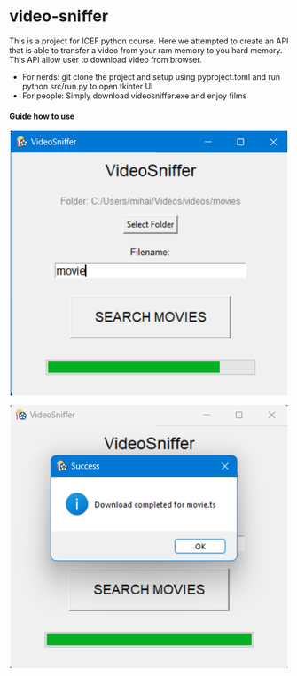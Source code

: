 # video-sniffer
This is a project for ICEF python course. Here we attempted to create an API that is able to transfer a video from your ram memory to you hard memory. This API allow user to download video from browser.

<ul>
  <li>For nerds: git clone the project and setup using pyproject.toml and run python src/run.py to open tkinter UI</li>
  <li>For people: Simply download videosniffer.exe and enjoy films</li>
</ul>
<h4>Guide how to use</h4>

<p align="center">
  <img src="src/imgs/screen_loading.png" alt="Loading" width="500">
</p>

<p align="center">
  <img src="src/imgs/screen_success.png" alt="Success" width="500">
</p>

